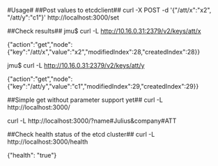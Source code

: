 #Usage#
##Post values to etcdclient##
curl -X POST -d '{"/att/x":"x2", "/att/y":"c1"}' http://localhost:3000/set

##Check results##
jmu$ curl -L http://10.16.0.31:2379/v2/keys/att/x

{"action":"get","node":{"key":"/att/x","value":"x2","modifiedIndex":28,"createdIndex":28}}

jmu$ curl -L http://10.16.0.31:2379/v2/keys/att/y

{"action":"get","node":{"key":"/att/y","value":"c1","modifiedIndex":29,"createdIndex":29}}

##Simple get without parameter support yet##
curl -L http://localhost:3000/

curl -L http://localhost:3000/?name#Julius&company#ATT

##Check health status of the etcd cluster##
curl -L http://localhost:3000/health

{"health": "true"}

